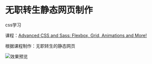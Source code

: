 # 无职转生静态网页制作

css学习

课程：[Advanced CSS and Sass: Flexbox, Grid, Animations and More!](https://www.udemy.com/course/advanced-css-and-sass/?couponCode=V2JPLETSLEARN)

根据课程制作：无职转生的静态网页

![效果预览](/video/PixPin_2025-02-20_21-05-41.webp)
